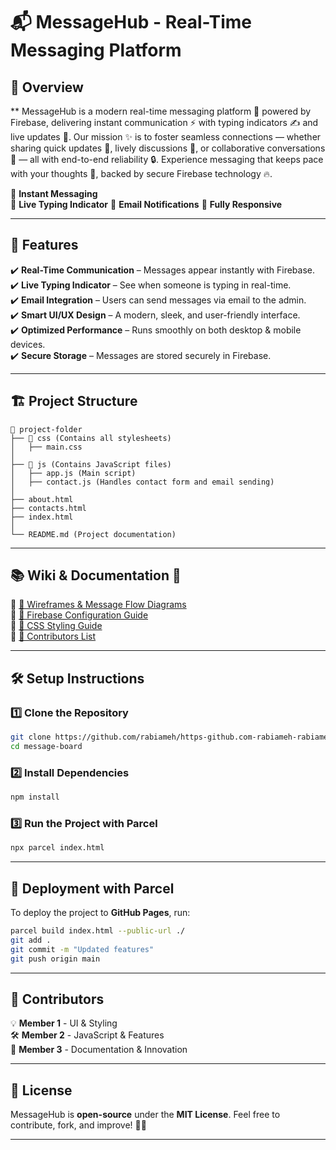  # 📬 MessageHub - Real-Time Messaging Platform  

## 🌟 Overview  

**    MessageHub is a modern real-time messaging platform 🚀 powered by Firebase, delivering instant communication ⚡ with typing indicators ✍️ and live updates 🔄. Our mission ✨ is to foster seamless connections — whether sharing quick updates 📢, lively discussions 💬, or collaborative conversations 👥 — all with end-to-end reliability 🔒. Experience messaging that keeps pace with your thoughts 💭, backed by secure Firebase technology 🔥.

🔹 **Instant Messaging**  
🔹 **Live Typing Indicator** 
🔹 **Email Notifications** 
🔹 **Fully Responsive**  

---

## 🚀 Features  

✔️ **Real-Time Communication** – Messages appear instantly with Firebase.  
✔️ **Live Typing Indicator** – See when someone is typing in real-time.  
✔️ **Email Integration** – Users can send messages via email to the admin.  
✔️ **Smart UI/UX Design** – A modern, sleek, and user-friendly interface.  
✔️ **Optimized Performance** – Runs smoothly on both desktop & mobile devices.  
✔️ **Secure Storage** – Messages are stored securely in Firebase.  

---

## 🏗️ Project Structure  

```
📂 project-folder  
├── 📂 css (Contains all stylesheets)  
│   ├── main.css  
│  
├── 📂 js (Contains JavaScript files)  
│   ├── app.js (Main script)  
│   ├── contact.js (Handles contact form and email sending)  
│  
├── about.html  
├── contacts.html  
├── index.html  
│  
└── README.md (Project documentation)  
```

---

## 📚 Wiki & Documentation 📖  

🔹 [📜 Wireframes & Message Flow Diagrams](https://github.com/yourusername/message-board/wiki/Wireframes)  
🔹 [🔧 Firebase Configuration Guide](https://github.com/yourusername/message-board/wiki/Setup)  
🔹 [🎨 CSS Styling Guide](https://github.com/yourusername/message-board/wiki/Styleguide)  
🔹 [👥 Contributors List](https://github.com/yourusername/message-board/wiki/Contributors)  

---

## 🛠️ Setup Instructions  

### 1️⃣ Clone the Repository  
```sh
git clone https://github.com/rabiameh/https-github.com-rabiameh-rabiameh-FE24-JS2-message_board_projekt-rabia-mehboob.git
cd message-board
```

### 2️⃣ Install Dependencies  
```sh
npm install
```

### 3️⃣ Run the Project with Parcel  
```sh
npx parcel index.html
```

---

## 🚢 Deployment with Parcel  

To deploy the project to **GitHub Pages**, run:  
```sh
parcel build index.html --public-url ./
git add .
git commit -m "Updated features"
git push origin main
```

---

## 👥 Contributors  

💡 **Member 1** - UI & Styling  
🛠️ **Member 2** - JavaScript & Features  
📖 **Member 3** - Documentation & Innovation  

---

## 📜 License  

MessageHub is **open-source** under the **MIT License**. Feel free to contribute, fork, and improve! 🚀✨  

---
